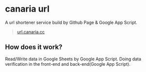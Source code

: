 # canaria url

A url shortener service build by Github Page & Google App Script.

> [url.canaria.cc](https://url.canaria.cc/ "canaria url")

## How does it work?

Read/Write data in Google Sheets by Google App Script.
Doing data verification in the front-end and back-end(Google App Script).
